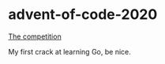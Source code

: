 # advent-of-code-2020
[The competition](https://adventofcode.com/2020)

My first crack at learning Go, be nice.
